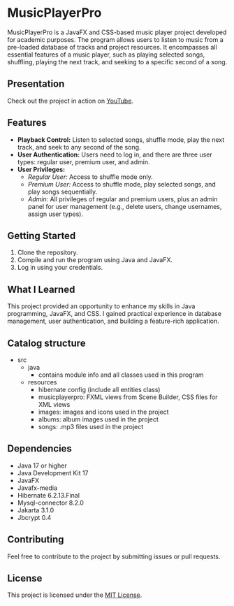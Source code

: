# MusicPlayerPro

MusicPlayerPro is a JavaFX and CSS-based music player project developed for academic purposes. 
The program allows users to listen to music from a pre-loaded database of tracks and project resources. 
It encompasses all essential features of a music player, such as playing selected songs, shuffling, playing the next track, and seeking to a specific second of a song.


## Presentation
Check out the project in action on [YouTube](https://youtu.be/skL0QiSQOU4).


## Features
- **Playback Control:** Listen to selected songs, shuffle mode, play the next track, and seek to any second of the song.
- **User Authentication:** Users need to log in, and there are three user types: regular user, premium user, and admin.
- **User Privileges:**
  - *Regular User:* Access to shuffle mode only.
  - *Premium User:* Access to shuffle mode, play selected songs, and play songs sequentially.
  - *Admin:* All privileges of regular and premium users, plus an admin panel for user management (e.g., delete users, change usernames, assign user types).


## Getting Started
1. Clone the repository.
2. Compile and run the program using Java and JavaFX.
3. Log in using your credentials.


## What I Learned
This project provided an opportunity to enhance my skills in Java programming, JavaFX, and CSS. 
I gained practical experience in database management, user authentication, and building a feature-rich application.


## Catalog structure
- src
  - java
    - contains module info and all classes used in this program
  - resources
    - hibernate config (include all entities class)
    - musicplayerpro: FXML views from Scene Builder, CSS files for XML views
    - images: images and icons used in the project
    - albums: album images used in the project
    - songs: .mp3 files used in the project
            

## Dependencies
- Java 17 or higher
- Java Development Kit 17
- JavaFX
- Javafx-media
- Hibernate 6.2.13.Final
- Mysql-connector 8.2.0
- Jakarta 3.1.0
- Jbcrypt 0.4


## Contributing
Feel free to contribute to the project by submitting issues or pull requests.

## License
This project is licensed under the [MIT License](LICENSE).


